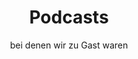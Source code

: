 ---
title: Podcasts
subtitle: bei denen wir zu Gast waren
image: https://res.cloudinary.com/deepwave-org/image/upload/v1747237663/deepwave.org/podcast_header_qcmi3s.jpg
overlay: rgba(52, 67, 84, 0.38)
---